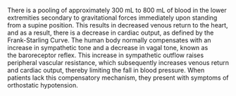 There is a pooling of approximately 300 mL to 800 mL of blood in the lower extremities secondary to gravitational forces immediately upon standing from a supine position. This results in decreased venous return to the heart, and as a result, there is a decrease in cardiac output, as defined by the Frank-Starling Curve. The human body normally compensates with an increase in sympathetic tone and a decrease in vagal tone, known as the baroreceptor reflex. This increase in sympathetic outflow raises peripheral vascular resistance, which subsequently increases venous return and cardiac output, thereby limiting the fall in blood pressure. When patients lack this compensatory mechanism, they present with symptoms of orthostatic hypotension.